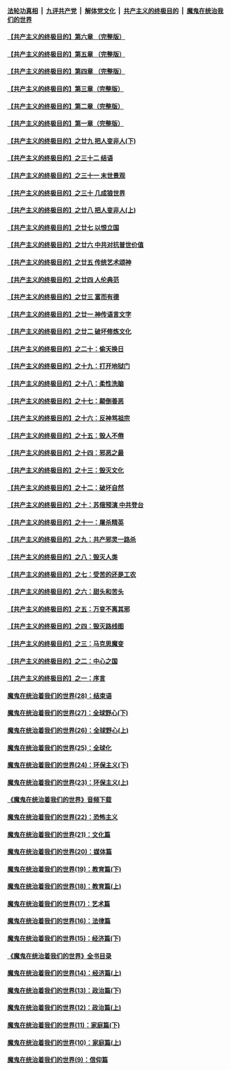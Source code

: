 ####  [法轮功真相](../../../../basic/blob/master/README.md?t=03311231) &nbsp;|&nbsp; [九评共产党](../../../../9ping.md/blob/master/README.md?t=03311231) &nbsp;|&nbsp; [解体党文化](../../../../jtdwh.md/blob/master/README.md?t=03311231)  &nbsp;|&nbsp; [共产主义的终极目的](../../../../gczydzjmd.md/blob/master/README.md?t=03311231) &nbsp;|&nbsp; [魔鬼在统治我们的世界](../../../../mgztzwmdsj.md/blob/master/README.md?t=03311231) 

#### [【共产主义的终极目的】第六章 （完整版）](../pages/nsc422/n11428913.md?t=03311231) 

#### [【共产主义的终极目的】第五章 （完整版）](../pages/nsc422/n11428912.md?t=03311231) 

#### [【共产主义的终极目的】第四章 （完整版）](../pages/nsc422/n11428907.md?t=03311231) 

#### [【共产主义的终极目的】第三章（完整版）](../pages/nsc422/n11428848.md?t=03311231) 

#### [【共产主义的终极目的】第二章（完整版）](../pages/nsc422/n11428831.md?t=03311231) 

#### [【共产主义的终极目的】第一章（完整版）](../pages/nsc422/n11417651.md?t=03311231) 

#### [【共产主义的终极目的】之廿九 把人变非人(下)](../pages/nsc422/n11344140.md?t=03311231) 

#### [【共产主义的终极目的】之三十二 结语](../pages/nsc422/n11360535.md?t=03311231) 

#### [【共产主义的终极目的】之三十一 末世景观](../pages/nsc422/n11351129.md?t=03311231) 

#### [【共产主义的终极目的】之三十 几成狼世界](../pages/nsc422/n11348280.md?t=03311231) 

#### [【共产主义的终极目的】之廿八 把人变非人(上)](../pages/nsc422/n11340492.md?t=03311231) 

#### [【共产主义的终极目的】之廿七 以恨立国](../pages/nsc422/n11336944.md?t=03311231) 

#### [【共产主义的终极目的】之廿六 中共对抗普世价值](../pages/nsc422/n11324785.md?t=03311231) 

#### [【共产主义的终极目的】之廿五 传统艺术颂神](../pages/nsc422/n11296396.md?t=03311231) 

#### [【共产主义的终极目的】之廿四 人伦典范](../pages/nsc422/n11296397.md?t=03311231) 

#### [【共产主义的终极目的】之廿三 富而有德](../pages/nsc422/n11283598.md?t=03311231) 

#### [【共产主义的终极目的】之廿一 神传语言文字](../pages/nsc422/n11263265.md?t=03311231) 

#### [【共产主义的终极目的】之廿二 破坏修炼文化](../pages/nsc422/n11245728.md?t=03311231) 

#### [【共产主义的终极目的】之二十：偷天换日](../pages/nsc422/n11238846.md?t=03311231) 

#### [【共产主义的终极目的】之十九：打开地狱门](../pages/nsc422/n11206376.md?t=03311231) 

#### [【共产主义的终极目的】之十八：柔性洗脑](../pages/nsc422/n11199994.md?t=03311231) 

#### [【共产主义的终极目的】之十七：颠倒善恶](../pages/nsc422/n11179782.md?t=03311231) 

#### [【共产主义的终极目的】之十六：反神骂祖宗](../pages/nsc422/n11166798.md?t=03311231) 

#### [【共产主义的终极目的】之十五：毁人不倦](../pages/nsc422/n11166792.md?t=03311231) 

#### [【共产主义的终极目的】之十四：邪恶之最](../pages/nsc422/n11150249.md?t=03311231) 

#### [【共产主义的终极目的】之十三：毁灭文化](../pages/nsc422/n11135227.md?t=03311231) 

#### [【共产主义的终极目的】之十二：破坏自然](../pages/nsc422/n11135214.md?t=03311231) 

#### [【共产主义的终极目的】之十：苏俄预演 中共登台](../pages/nsc422/n11118424.md?t=03311231) 

#### [【共产主义的终极目的】之十一：屠杀精英](../pages/nsc422/n11118442.md?t=03311231) 

#### [【共产主义的终极目的】之九：共产邪灵一路杀](../pages/nsc422/n11114139.md?t=03311231) 

#### [【共产主义的终极目的】之八：毁灭人类](../pages/nsc422/n11108503.md?t=03311231) 

#### [【共产主义的终极目的】之七：受苦的还是工农](../pages/nsc422/n11101809.md?t=03311231) 

#### [【共产主义的终极目的】之六：甜头和苦头](../pages/nsc422/n11096971.md?t=03311231) 

#### [【共产主义的终极目的】之五：万变不离其邪](../pages/nsc422/n11091285.md?t=03311231) 

#### [【共产主义的终极目的】之四：毁灭路线图](../pages/nsc422/n11086284.md?t=03311231) 

#### [【共产主义的终极目的】之三：马克思魔变](../pages/nsc422/n11061941.md?t=03311231) 

#### [【共产主义的终极目的】之二：中心之国](../pages/nsc422/n11047728.md?t=03311231) 

#### [【共产主义的终极目的】之一：序言](../pages/nsc422/n11086077.md?t=03311231) 

#### [魔鬼在统治着我们的世界(28)：结束语](../pages/nsc422/n10936246.md?t=03311231) 

#### [魔鬼在统治着我们的世界(27)：全球野心(下)](../pages/nsc422/n10928319.md?t=03311231) 

#### [魔鬼在统治着我们的世界(26)：全球野心(上)](../pages/nsc422/n10900318.md?t=03311231) 

#### [魔鬼在统治着我们的世界(25)：全球化](../pages/nsc422/n10788205.md?t=03311231) 

#### [魔鬼在统治着我们的世界(24)：环保主义(下)](../pages/nsc422/n10695307.md?t=03311231) 

#### [魔鬼在统治着我们的世界(23)：环保主义(上)](../pages/nsc422/n10688613.md?t=03311231) 

#### [《魔鬼在统治着我们的世界》音频下载](../pages/nsc422/n10635553.md?t=03311231) 

#### [魔鬼在统治着我们的世界(22)：恐怖主义](../pages/nsc422/n10614727.md?t=03311231) 

#### [魔鬼在统治着我们的世界(21)：文化篇](../pages/nsc422/n10597706.md?t=03311231) 

#### [魔鬼在统治着我们的世界(20)：媒体篇](../pages/nsc422/n10586579.md?t=03311231) 

#### [魔鬼在统治着我们的世界(19)：教育篇(下)](../pages/nsc422/n10564808.md?t=03311231) 

#### [魔鬼在统治着我们的世界(18)：教育篇(上)](../pages/nsc422/n10526970.md?t=03311231) 

#### [魔鬼在统治着我们的世界(17)：艺术篇](../pages/nsc422/n10499093.md?t=03311231) 

#### [魔鬼在统治着我们的世界(16)：法律篇](../pages/nsc422/n10485969.md?t=03311231) 

#### [魔鬼在统治着我们的世界(15)：经济篇(下)](../pages/nsc422/n10469975.md?t=03311231) 

#### [《魔鬼在统治着我们的世界》全书目录](../pages/nsc422/n10464261.md?t=03311231) 

#### [魔鬼在统治着我们的世界(14)：经济篇(上)](../pages/nsc422/n10457370.md?t=03311231) 

#### [魔鬼在统治着我们的世界(13)：政治篇(下)](../pages/nsc422/n10448270.md?t=03311231) 

#### [魔鬼在统治着我们的世界(12)：政治篇(上)](../pages/nsc422/n10444576.md?t=03311231) 

#### [魔鬼在统治着我们的世界(11)：家庭篇(下)](../pages/nsc422/n10440961.md?t=03311231) 

#### [魔鬼在统治着我们的世界(10)：家庭篇(上)](../pages/nsc422/n10435448.md?t=03311231) 

#### [魔鬼在统治着我们的世界(9)：信仰篇](../pages/nsc422/n10432159.md?t=03311231) 

